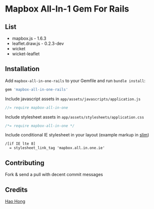 # Mapbox All-In-1 Gem For Rails

## List

* mapbox.js - 1.6.3
* leaflet.draw.js - 0.2.3-dev
* wicket
* wicket-leaflet

## Installation

Add `mapbox-all-in-one-rails` to your Gemfile and run `bundle install`:

````ruby
gem 'mapbox-all-in-one-rails'
````

Include javascript assets in `app/assets/javascripts/application.js`

````js
//= require mapbox-all-in-one
````

Include stylesheet assets in `app/assets/stylesheets/application.css`

````css
/*= require mapbox-all-in-one */
````

Include conditional IE stylesheet in your layout (example markup in [slim](http://slim-lang.com/))

````
/[if IE lte 8]
  = stylesheet_link_tag 'mapbox.all.in.one.ie'
````

## Contributing

Fork & send a pull with decent commit messages

## Credits

[Hao Hong](https://github.com/agate)
